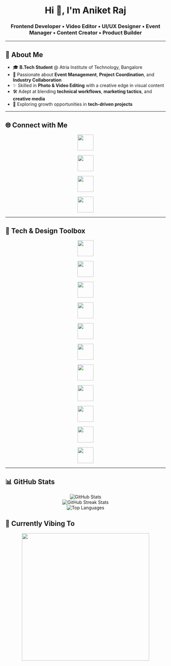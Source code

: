 <!-- Profile Header -->
<h1 align="center">Hi 👋, I'm Aniket Raj</h1>
<h3 align="center">Frontend Developer • Video Editor • UI/UX Designer • Event Manager • Content Creator • Product Builder</h3>

---

## 🚀 About Me
- 🎓 **B.Tech Student** @ Atria Institute of Technology, Bangalore  
- 🎯 Passionate about **Event Management**, **Project Coordination**, and **Industry Collaboration**  
- ✨ Skilled in **Photo & Video Editing** with a creative edge in visual content  
- 🛠️ Adept at blending **technical workflows**, **marketing tactics**, and **creative media**  
- 🌱 Exploring growth opportunities in **tech-driven projects**  

---

## 🌐 Connect with Me
<p align="center" style="display: flex; flex-direction: column; gap: 15px; align-items: center;">
  <a href="https://www.instagram.com/theanikeeeeet/" target="_blank">
    <img src="https://cdn.jsdelivr.net/gh/simple-icons/simple-icons/icons/instagram.svg" width="50" style="fill:#E4405F;"/>
  </a>
  <a href="https://x.com/theanikeeeeet" target="_blank">
    <img src="https://cdn.jsdelivr.net/gh/simple-icons/simple-icons/icons/x.svg" width="50" style="fill:#1DA1F2;"/>
  </a>
  <a href="https://www.linkedin.com/in/aniket-raj-b2478b292/" target="_blank">
    <img src="https://cdn.jsdelivr.net/gh/simple-icons/simple-icons/icons/linkedin.svg" width="50" style="fill:#0077B5;"/>
  </a>
  <a href="https://leetcode.com/u/theanikeeeeet/" target="_blank">
    <img src="https://cdn.jsdelivr.net/gh/simple-icons/simple-icons/icons/leetcode.svg" width="50" style="fill:#FFA116;"/>
  </a>
</p>

---

## 🧰 Tech & Design Toolbox
<p align="center" style="display: flex; flex-direction: column; gap: 15px; align-items: center;">
  <!-- Languages & Frameworks -->
  <img src="https://cdn.jsdelivr.net/gh/devicons/devicon/icons/html5/html5-original.svg" width="50"/>
  <img src="https://cdn.jsdelivr.net/gh/devicons/devicon/icons/css3/css3-original.svg" width="50"/>
  <img src="https://cdn.jsdelivr.net/gh/devicons/devicon/icons/javascript/javascript-original.svg" width="50"/>
  <img src="https://cdn.jsdelivr.net/gh/devicons/devicon/icons/typescript/typescript-original.svg" width="50"/>
  <img src="https://cdn.jsdelivr.net/gh/devicons/devicon/icons/react/react-original.svg" width="50"/>
  <img src="https://cdn.jsdelivr.net/gh/devicons/devicon/icons/nodejs/nodejs-original.svg" width="50"/>
  <img src="https://cdn.jsdelivr.net/gh/devicons/devicon/icons/postgresql/postgresql-original.svg" width="50"/>
  <!-- Design & Editing Tools -->
  <img src="https://cdn.jsdelivr.net/gh/simple-icons/simple-icons/icons/canva.svg" width="50" style="fill:#00C4CC;"/>
  <img src="https://cdn.jsdelivr.net/gh/devicons/devicon/icons/figma/figma-original.svg" width="50"/>
  <img src="https://cdn.jsdelivr.net/gh/simple-icons/simple-icons/icons/adobepremierepro.svg" width="50" style="fill:#9999FF;"/>
  <img src="https://cdn.jsdelivr.net/gh/devicons/devicon/icons/photoshop/photoshop-plain.svg" width="50"/>
</p>

---

## 📊 GitHub Stats
<p align="center">
  <img src="https://github-readme-stats.vercel.app/api?username=theanikeeeeet&show_icons=true&theme=radical" alt="GitHub Stats" />
  <br>
  <img src="https://github-readme-streak-stats.herokuapp.com/?user=theanikeeeeet&theme=radical" alt="GitHub Streak Stats" />
  <br>
  <img src="https://github-readme-stats.vercel.app/api/top-langs/?username=theanikeeeeet&layout=compact&theme=radical" alt="Top Languages" />
</p>


## 🎵 Currently Vibing To
<p align="center">
  <a href="https://open.spotify.com/user/lckssbfpmf96of81p37dh51ce" target="_blank">
    <img src="https://spotify-github-profile.kittinanx.com/api/view?uid=lckssbfpmf96of81p37dh51ce&cover_image=true&theme=novatorem&show_offline=false&background_color=121212&bar_color=53b14f&bar_color_cover=true" width="400"/>
  </a>
</p>
